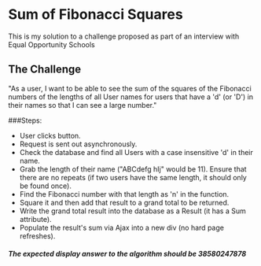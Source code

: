 # Sum of Fibonacci Squares

This is my solution to a challenge proposed as part of an interview with Equal Opportunity Schools

## The Challenge

"As a user, I want to be able to see the sum of the squares of the Fibonacci numbers of the lengths of all User names for users that have a 'd' (or 'D') in their names so that I can see a large number."

###Steps:
* User clicks button.
* Request is sent out asynchronously.
* Check the database and find all Users with a case insensitive 'd' in their name.
* Grab the length of their name ("ABCdefg hIj" would be 11). Ensure that there are no repeats (if two users have the same length, it should only be found once).
* Find the Fibonacci number with that length as 'n' in the function.
* Square it and then add that result to a grand total to be returned.
* Write the grand total result into the database as a Result (it has a Sum attribute).
* Populate the result's sum via Ajax into a new div (no hard page refreshes).

##### The expected display answer to the algorithm should be 38580247878
